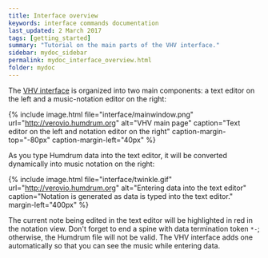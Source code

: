 ```yaml
---
title: Interface overview
keywords: interface commands documentation 
last_updated: 2 March 2017
tags: [getting_started]
summary: "Tutorial on the main parts of the VHV interface."
sidebar: mydoc_sidebar
permalink: mydoc_interface_overview.html
folder: mydoc
---
```


The [VHV interface](http://verovio.humdrum.org) is organized into two main components: a 
text editor on the left and a music-notation editor on the right:

{% include image.html
	file="interface/mainwindow.png"
	url="http://verovio.humdrum.org"
	alt="VHV main page"
	caption="Text editor on the left and notation editor on the right"
	caption-margin-top="-80px"
	caption-margin-left="40px"
%}

As you type Humdrum data into the text editor, it will be converted
dynamically into music notation on the right:


{% include image.html
	file="interface/twinkle.gif"
	url="http://verovio.humdrum.org"
	alt="Entering data into the text editor"
	caption="Notation is generated as data is typed into the text editor."
	margin-left="400px"
%}

The current note being edited in the text editor will be highlighted
in red in the notation view.  Don't forget to end a spine with data
termination token `*-`; otherwise, the Humdrum file will not be
valid.  The VHV interface adds one automatically so that you can
see the music while entering data.


